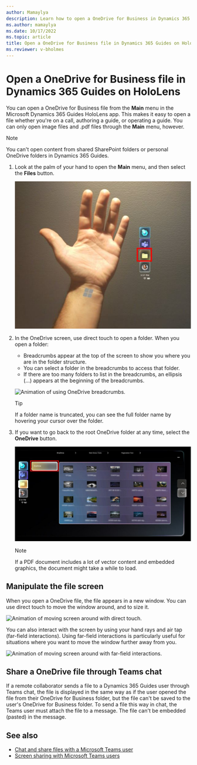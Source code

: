 ```yaml
---
author: Mamaylya
description: Learn how to open a OneDrive for Business in Dynamics 365 Guides on HoloLens
ms.author: mamaylya
ms.date: 10/17/2022
ms.topic: article
title: Open a OneDrive for Business file in Dynamics 365 Guides on HoloLens
ms.reviewer: v-bholmes
---
```


# Open a OneDrive for Business file in Dynamics 365 Guides on HoloLens

You can open a OneDrive for Business file from the **Main** menu in the Microsoft Dynamics 365 Guides HoloLens app. This makes it easy to open a file whether you're on a call, authoring a guide, or operating a guide. You can only open image files and .pdf files through the **Main** menu, however. 

> [!NOTE]
> You can't open content from shared SharePoint folders or personal OneDrive folders in Dynamics 365 Guides.

1. Look at the palm of your hand to open the **Main** menu, and then select the **Files** button.

    ![Screenshot of Main menu with Files button highlighted.](media/calling-one-drive-files-main-menu.JPG "Screenshot of Main menu with Files button highlighted")

2. In the OneDrive screen, use direct touch to open a folder. When you open a folder:

    - Breadcrumbs appear at the top of the screen to show you where you are in the folder structure. 
    - You can select a folder in the breadcrumbs to access that folder. 
    - If there are too many folders to list in the breadcrumbs, an ellipsis (...) appears at the beginning of the breadcrumbs. 

    ![Animation of using OneDrive breadcrumbs.](media/Files_Breadcrumbs.gif "Animation of using OneDrive breadcrumbs")
        
    > [!TIP]
    > If a folder name is truncated, you can see the full folder name by hovering your cursor over the folder. 
    
3. If you want to go back to the root OneDrive folder at any time, select the **OneDrive** button.

    ![Screenshot of OneDrive screen with OneDrive button highlighted.](media/calling-onedrive-button.JPG "Screenshot of OneDrive screen with OneDrive button highlighted")
    
    > [!NOTE]
    > If a PDF document includes a lot of vector content and embedded graphics, the document might take a while to load. 
   
## Manipulate the file screen
   
When you open a OneDrive file, the file appears in a new window. You can use direct touch to move the window around, and to size it. 

![Animation of moving screen around with direct touch.](media/Slate_NearInteractions.gif "Animation of moving screen around with direct touch")

You can also interact with the screen by using your hand rays and air tap (far-field interactions). Using far-field interactions is particularly useful for situations where you want to move the window further away from you. 

![Animation of moving screen around with far-field interactions.](media/Slate_FarInteractions.gif "Animation of moving screen around with far-field interactions")
    
## Share a OneDrive file through Teams chat

If a remote collaborator sends a file to a Dynamics 365 Guides user through Teams chat, the file is displayed in the same way as if the user opened the file from their OneDrive for Business folder, but the file can't be saved to the user's OneDrive for Business folder. To send a file this way in chat, the Teams user must attach the file to a message. The file can't be embedded (pasted) in the message. 

## See also

- [Chat and share files with a Microsoft Teams user](calling-chat-file-sharing.md)
- [Screen sharing with Microsoft Teams users](calling-screen-sharing.md)

